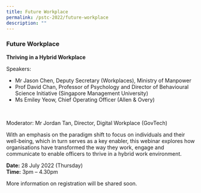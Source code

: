 ```yaml
---
title: Future Workplace
permalink: /pstc-2022/future-workplace
description: ""
---
```

### Future Workplace 
<b>Thriving in a Hybrid Workplace</b><br>

Speakers:<br>
* Mr Jason Chen, Deputy Secretary (Workplaces), Ministry of Manpower 
* Prof David Chan, Professor of Psychology and Director of Behavioural Science Initiative (Singapore Management University)    
* Ms Emiley Yeow, Chief Operating Officer (Allen & Overy)
<br>

Moderator: Mr Jordan Tan, Director, Digital Workplace (GovTech)<br>

With an emphasis on the paradigm shift to focus on individuals and their well-being, which in turn serves as a key enabler, this webinar explores how organisations have transformed the way they work, engage and communicate to enable officers to thrive in a hybrid work environment.  

<b>Date:</b> 28 July 2022 (Thursday)<br>
<b>Time:</b> 3pm – 4.30pm <br>

More information on registration will be shared soon.